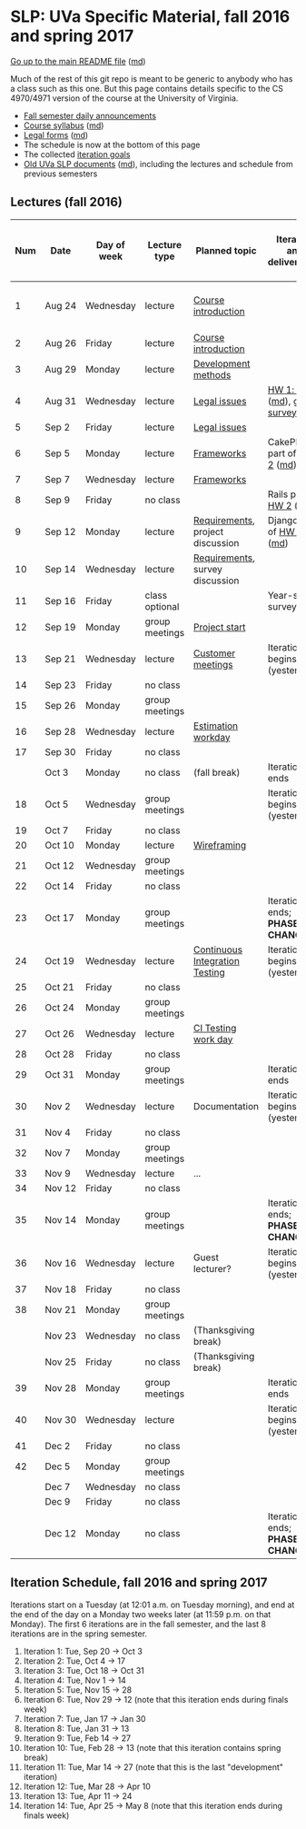 SLP: UVa Specific Material, fall 2016 and spring 2017
=====================================================

[Go up to the main README file](../README.html) ([md](../README.md))

Much of the rest of this git repo is meant to be generic to anybody who has a class such as this one.  But this page contains details specific to the CS 4970/4971 version of the course at the University of Virginia.

- [Fall semester daily announcements][5]
- [Course syllabus][1] ([md][2])
- [Legal forms][3] ([md][4])
- The schedule is now at the bottom of this page
- The collected [iteration goals](iteration-goals.html#/)
- [Old UVa SLP documents][6] ([md][7]), including the lectures and schedule from previous semesters

Lectures (fall 2016)
--------------------

| Num | Date        | Day of week | Lecture type  | Planned topic |Iteration and deliverables| Actual lecture progress (and recording) | 
|-----|-------------|-------------|---------------|---------------|-------------|----------------------------| 
| 1   | Aug&nbsp;24 | Wednesday   | lecture       | [Course introduction][8]  | | [Course introduction][8], slides [1][8] to [8.2](course-introduction-fall.html#/7/1)  |
| 2   | Aug&nbsp;26 | Friday      | lecture       | [Course introduction][8] | | |
| 3   | Aug&nbsp;29 | Monday      | lecture       | [Development methods][51] | | |
| 4   | Aug&nbsp;31 | Wednesday   | lecture       | [Legal issues][52] | [HW 1: git][20] ([md][21]), [github survey](http://goo.gl/Vjn3Yx) | |
| 5   | Sep&nbsp;2  | Friday      | lecture       | [Legal issues][52] | | |
| 6   | Sep&nbsp;5  | Monday      | lecture       | [Frameworks][53] | CakePHP part of [HW 2][22] ([md][23])| |
| 7   | Sep&nbsp;7  | Wednesday   | lecture       | [Frameworks][53]    | | |
| 8   | Sep&nbsp;9  | Friday      | no class      |               | Rails part of [HW 2][22] ([md][23]) | |
| 9   | Sep&nbsp;12 | Monday      | lecture       | [Requirements][54], project discussion  | Django part of [HW 2][22] ([md][23]) | |
| 10  | Sep&nbsp;14 | Wednesday   | lecture       | [Requirements][54], survey discussion | | |
| 11  | Sep&nbsp;16 | Friday      | class optional |               | Year-start surveys due | |
| 12  | Sep&nbsp;19 | Monday      | group meetings | [Project start][55] | | |
| 13  | Sep&nbsp;21 | Wednesday   | lecture       | [Customer meetings][56] | Iteration 1 begins (yesterday) | |
| 14  | Sep&nbsp;23 | Friday      | no class      |               | | |
| 15  | Sep&nbsp;26 | Monday      | group meetings |               | | |
| 16  | Sep&nbsp;28 | Wednesday   | lecture       | [Estimation workday][57] | | |
| 17  | Sep&nbsp;30 | Friday      | no class      |               | | |
|     | Oct&nbsp;3   | Monday      | no class      | (fall break)  | Iteration 1 ends | |
| 18  | Oct&nbsp;5  | Wednesday   | group meetings |               | Iteration 2 begins (yesterday) | |
| 19  | Oct&nbsp;7  | Friday      | no class      |               | | |
| 20  | Oct&nbsp;10 | Monday      | lecture       | [Wireframing][58]   | | |
| 21  | Oct&nbsp;12 | Wednesday   | group meetings |               | | |
| 22  | Oct&nbsp;14 | Friday      | no class      |               | | |
| 23  | Oct&nbsp;17 | Monday      | group meetings |               | Iteration 2 ends; **PHASE CHANGE** | |
| 24  | Oct&nbsp;19 | Wednesday   | lecture       | [Continuous Integration Testing][59] | Iteration 3 begins (yesterday) | |
| 25  | Oct&nbsp;21 | Friday      | no class      |               | | |
| 26  | Oct&nbsp;24 | Monday      | group meetings |               | | |
| 27  | Oct&nbsp;26 | Wednesday   | lecture       | [CI Testing work day][81] | | |
| 28  | Oct&nbsp;28 | Friday      | no class      |               | | |
| 29  | Oct&nbsp;31 | Monday      | group meetings |               | Iteration 3 ends | |
| 30  | Nov&nbsp;2  | Wednesday   | lecture       | Documentation | Iteration 4 begins (yesterday) | |
| 31  | Nov&nbsp;4  | Friday      | no class      |               | | |
| 32  | Nov&nbsp;7 | Monday      | group meetings |               | | |
| 33  | Nov&nbsp;9  | Wednesday   | lecture       | ...           | | |
| 34  | Nov&nbsp;12 | Friday      | no class      |               | | |
| 35  | Nov&nbsp;14 | Monday      | group meetings |               | Iteration 4 ends; **PHASE CHANGE** | |
| 36  | Nov&nbsp;16 | Wednesday   | lecture       | Guest lecturer? | Iteration 5 begins (yesterday) | |
| 37  | Nov&nbsp;18 | Friday      | no class      |               | | |
| 38  | Nov&nbsp;21 | Monday      | group meetings |               | | |
|     | Nov&nbsp;23 | Wednesday   | no class      | (Thanksgiving break) | | |
|     | Nov&nbsp;25 | Friday      | no class      | (Thanksgiving break) | | |
| 39  | Nov&nbsp;28 | Monday      | group meetings |               | Iteration 5 ends | |
| 40  | Nov&nbsp;30 | Wednesday   | lecture       |               | Iteration 6 begins (yesterday) | |
| 41  | Dec&nbsp;2  | Friday      | no class      |               | | |
| 42  | Dec&nbsp;5  | Monday      | group meetings |               | | |
|     | Dec&nbsp;7  | Wednesday   | no class       |               | | |
|     | Dec&nbsp;9  | Friday      | no class      |               | | |
|     | Dec&nbsp;12 | Monday      | no class       |         | Iteration 6 ends; **PHASE CHANGE** | |


Iteration Schedule, fall 2016 and spring 2017
---------------------------------------------

Iterations start on a Tuesday (at 12:01 a.m. on Tuesday morning), and end at the end of the day on a Monday two weeks later (at 11:59 p.m. on that Monday).  The first 6 iterations are in the fall semester, and the last 8 iterations are in the spring semester.

1. Iteration 1: Tue, Sep 20 -> Oct 3
2. Iteration 2: Tue, Oct 4 -> 17
3. Iteration 3: Tue, Oct 18 -> Oct 31
4. Iteration 4: Tue, Nov 1 -> 14
5. Iteration 5: Tue, Nov 15 -> 28
6. Iteration 6: Tue, Nov 29 -> 12 (note that this iteration ends during finals week)
7. Iteration 7: Tue, Jan 17 -> Jan 30
8. Iteration 8: Tue, Jan 31 -> 13
9. Iteration 9: Tue, Feb 14 -> 27
10. Iteration 10: Tue, Feb 28 -> 13 (note that this iteration contains spring break)
11. Iteration 11: Tue, Mar 14 -> 27	(note that this is the last "development" iteration)
12. Iteration 12: Tue, Mar 28 -> Apr 10
13. Iteration 13: Tue, Apr 11 -> 24
14. Iteration 14: Tue, Apr 25 -> May 8 (note that this iteration ends during finals week)



[1]: syllabus.html
[2]: syllabus.md
[3]: legal.html
[4]: legal.md
[5]: daily-announcements.html#/
[6]: old/index.html
[7]: old/index.md
[8]: course-introduction-fall.html#/
[9]: course-introduction-spring.html#/
[10]: schedule.html
[11]: schedule.md

[20]: ../docs/hw-git.html
[21]: ../docs/hw-git.md
[22]: ../docs/hw-frameworks.html
[23]: ../docs/hw-frameworks.md

[51]: ../slides/01-development-methods.html#/
[52]: ../slides/02-legal.html#/
[53]: ../slides/03-frameworks.html#/
[54]: ../slides/04-requirements.html#/
[55]: ../slides/05-project-start.html#/
[56]: ../slides/06-customer-meetings.html#/
[57]: ../slides/07-estimation.html#/
[58]: ../slides/08-wireframing.html#/
[59]: ../slides/09-ci-testing.html#/
[60]: ../slides/10-documentation.html#/

[81]: daily-announcements.html#citestingworkday

[100]: course-introduction-fall.html#/6/8
[101]: course-introduction-fall.html#/7
[102]: course-introduction-fall.html#/9/10
[103]: ../slides/01-development-methods.html#/7/5
[104]: ../slides/02-legal.html#/4/13
[105]: ../slides/02-legal.html#/5
[106]: ../slides/02-legal.html#/6/8
[107]: ../slides/03-frameworks.html#/4/7
[108]: ../slides/03-frameworks.html#/5
[109]: ../slides/03-frameworks.html#/7/6
[110]: ../slides/04-requirements.html#/2/10
[111]: ../slides/04-requirements.html#/3
[112]: ../slides/04-requirements.html#/4/7
[113]: ../slides/05-project-start.html#/4/16
[114]: ../slides/06-customer-meetings.html#/4/5
[115]: ../slides/07-estimation.html#/6/2
[116]: ../slides/08-wireframing.html#/5/4

[200]: https://collab.itc.virginia.edu/access/content/group/abd4c720-2e1c-4e78-ba51-747402696f40/lectures/course-introduction-fall/course-introduction-fall.htm
[201]: https://collab.itc.virginia.edu/access/content/group/abd4c720-2e1c-4e78-ba51-747402696f40/lectures/01-development-methods/01-development-methods.htm
[202]: https://collab.itc.virginia.edu/access/content/group/abd4c720-2e1c-4e78-ba51-747402696f40/lectures/02-legal/02-legal.htm
[203]: https://collab.itc.virginia.edu/access/content/group/abd4c720-2e1c-4e78-ba51-747402696f40/lectures/03-frameworks/03-frameworks.htm
[204]: https://collab.itc.virginia.edu/access/content/group/abd4c720-2e1c-4e78-ba51-747402696f40/lectures/04-requirements/04-requirements.htm
[205]: https://collab.itc.virginia.edu/access/content/group/abd4c720-2e1c-4e78-ba51-747402696f40/lectures/05-project-start/05-project-start.htm
[206]: https://collab.itc.virginia.edu/access/content/group/abd4c720-2e1c-4e78-ba51-747402696f40/lectures/06-customer-meetings/06-customer-meetings.htm
[207]: https://collab.itc.virginia.edu/access/content/group/abd4c720-2e1c-4e78-ba51-747402696f40/lectures/07-estimation/07-estimation.htm
[208]: https://collab.itc.virginia.edu/access/content/group/abd4c720-2e1c-4e78-ba51-747402696f40/lectures/08-wireframing/08-wireframing.htm

